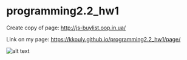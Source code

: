 # programming2.2_hw1
Create copy of page: http://js-buylist.oop.in.ua/

Link on my page: https://kkouly.github.io/programming2.2_hw1/page/

![alt text](https://github.com/KKOULY/programming2.2_hw1/blob/main/PageImage.jpg "Page")
